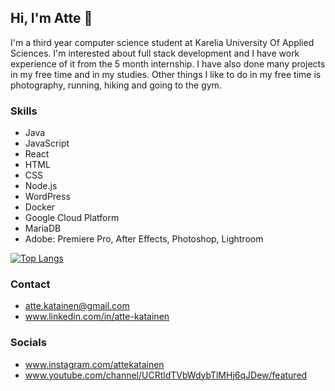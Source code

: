 ## Hi, I'm Atte 👋

I'm a third year computer science student at Karelia University Of Applied Sciences. I'm interested about full stack development and I have work experience of it from the 5 month internship. I have also done many projects in my free time and in my studies. Other things I like to do in my free time is photography, running, hiking and going to the gym.

### Skills
- Java
- JavaScript
- React
- HTML
- CSS
- Node.js
- WordPress
- Docker
- Google Cloud Platform
- MariaDB
- Adobe: Premiere Pro, After Effects, Photoshop, Lightroom

[![Top Langs](https://github-readme-stats.vercel.app/api/top-langs/?username=attekatainen)](https://github.com/anuraghazra/github-readme-stats)

### Contact
- atte.katainen@gmail.com
- www.linkedin.com/in/atte-katainen

### Socials
- www.instagram.com/attekatainen
- www.youtube.com/channel/UCRtldTVbWdybTlMHj6qJDew/featured
